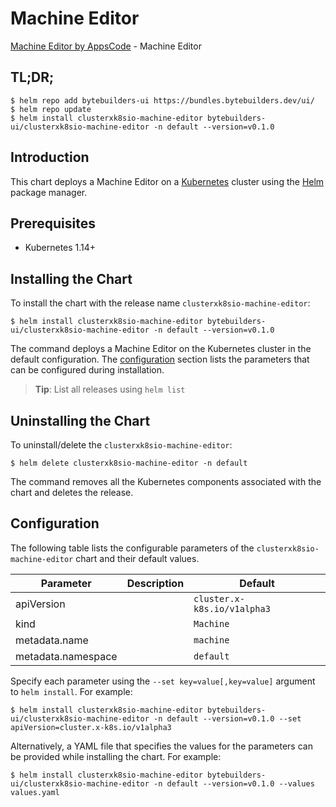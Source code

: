 # Machine Editor

[Machine Editor by AppsCode](https://byte.builders) - Machine Editor

## TL;DR;

```console
$ helm repo add bytebuilders-ui https://bundles.bytebuilders.dev/ui/
$ helm repo update
$ helm install clusterxk8sio-machine-editor bytebuilders-ui/clusterxk8sio-machine-editor -n default --version=v0.1.0
```

## Introduction

This chart deploys a Machine Editor on a [Kubernetes](http://kubernetes.io) cluster using the [Helm](https://helm.sh) package manager.

## Prerequisites

- Kubernetes 1.14+

## Installing the Chart

To install the chart with the release name `clusterxk8sio-machine-editor`:

```console
$ helm install clusterxk8sio-machine-editor bytebuilders-ui/clusterxk8sio-machine-editor -n default --version=v0.1.0
```

The command deploys a Machine Editor on the Kubernetes cluster in the default configuration. The [configuration](#configuration) section lists the parameters that can be configured during installation.

> **Tip**: List all releases using `helm list`

## Uninstalling the Chart

To uninstall/delete the `clusterxk8sio-machine-editor`:

```console
$ helm delete clusterxk8sio-machine-editor -n default
```

The command removes all the Kubernetes components associated with the chart and deletes the release.

## Configuration

The following table lists the configurable parameters of the `clusterxk8sio-machine-editor` chart and their default values.

|     Parameter      | Description |           Default           |
|--------------------|-------------|-----------------------------|
| apiVersion         |             | `cluster.x-k8s.io/v1alpha3` |
| kind               |             | `Machine`                   |
| metadata.name      |             | `machine`                   |
| metadata.namespace |             | `default`                   |


Specify each parameter using the `--set key=value[,key=value]` argument to `helm install`. For example:

```console
$ helm install clusterxk8sio-machine-editor bytebuilders-ui/clusterxk8sio-machine-editor -n default --version=v0.1.0 --set apiVersion=cluster.x-k8s.io/v1alpha3
```

Alternatively, a YAML file that specifies the values for the parameters can be provided while
installing the chart. For example:

```console
$ helm install clusterxk8sio-machine-editor bytebuilders-ui/clusterxk8sio-machine-editor -n default --version=v0.1.0 --values values.yaml
```
